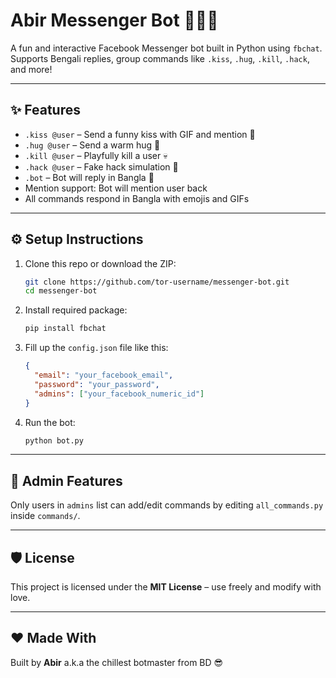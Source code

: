 # Abir Messenger Bot 🤖🇧🇩

A fun and interactive Facebook Messenger bot built in Python using `fbchat`. Supports Bengali replies, group commands like `.kiss`, `.hug`, `.kill`, `.hack`, and more!

---

## ✨ Features

- `.kiss @user` – Send a funny kiss with GIF and mention 💋  
- `.hug @user` – Send a warm hug 🤗  
- `.kill @user` – Playfully kill a user 💀  
- `.hack @user` – Fake hack simulation 👾  
- `.bot` – Bot will reply in Bangla 🧠  
- Mention support: Bot will mention user back  
- All commands respond in Bangla with emojis and GIFs

---

## ⚙️ Setup Instructions

1. Clone this repo or download the ZIP:

    ```bash
    git clone https://github.com/tor-username/messenger-bot.git
    cd messenger-bot
    ```

2. Install required package:

    ```bash
    pip install fbchat
    ```

3. Fill up the `config.json` file like this:

    ```json
    {
      "email": "your_facebook_email",
      "password": "your_password",
      "admins": ["your_facebook_numeric_id"]
    }
    ```

4. Run the bot:

    ```bash
    python bot.py
    ```

---

## 🧠 Admin Features

Only users in `admins` list can add/edit commands by editing `all_commands.py` inside `commands/`.

---

## 🛡️ License

This project is licensed under the **MIT License** – use freely and modify with love.

---

## ❤️ Made With

Built by **Abir** a.k.a the chillest botmaster from BD 😎
